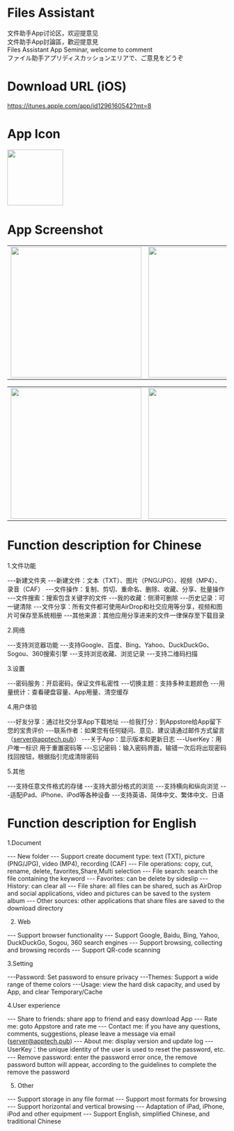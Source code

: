 # Files Assistant

文件助手App讨论区，欢迎提意见<br />
文件助手App討論區，歡迎提意見<br />
Files Assistant App Seminar, welcome to comment<br />
ファイル助手アプリディスカッションエリアで、ご意見をどうぞ<br />

# Download URL (iOS)

https://itunes.apple.com/app/id1296160542?mt=8

# App Icon

<img src="https://github.com/iosBob/BLDoc/blob/master/FilesAssistant/icon_1024.png" width="128"/>

# App Screenshot

<table><tr>
<td><img src="https://github.com/iosBob/BLDoc/blob/master/FilesAssistant/sc160/sc001.jpg" width="300"/></td>
<td><img src="https://github.com/iosBob/BLDoc/blob/master/FilesAssistant/sc160/sc002.jpg" width="300"/></td>
<td><img src="https://github.com/iosBob/BLDoc/blob/master/FilesAssistant/sc160/sc003.jpg" width="300"/></td>
<td><img src="https://github.com/iosBob/BLDoc/blob/master/FilesAssistant/sc160/sc004.jpg" width="300"/></td>
<td><img src="https://github.com/iosBob/BLDoc/blob/master/FilesAssistant/sc160/sc005.jpg" width="300"/></td>
</tr></table>

<table><tr>
<td><img src="https://github.com/iosBob/BLDoc/blob/master/FilesAssistant/sc160/sc006.jpg" width="300"/></td>
<td><img src="https://github.com/iosBob/BLDoc/blob/master/FilesAssistant/sc160/sc007.jpg" width="300"/></td>
<td><img src="https://github.com/iosBob/BLDoc/blob/master/FilesAssistant/sc160/sc008.jpg" width="300"/></td>
<td><img src="https://github.com/iosBob/BLDoc/blob/master/FilesAssistant/sc160/sc009.jpg" width="300"/></td>
<td><img src="https://github.com/iosBob/BLDoc/blob/master/FilesAssistant/sc160/sc010.jpg" width="300"/></td>
</tr></table>


# Function description for Chinese

1.文件功能

---新建文件夹
---新建文件：文本（TXT）、图片（PNG/JPG）、视频（MP4）、录音（CAF）
---文件操作：复制、剪切、重命名、删除、收藏、分享、批量操作
---文件搜索：搜索包含关键字的文件
---我的收藏：侧滑可删除
---历史记录：可一键清除
---文件分享：所有文件都可使用AirDrop和社交应用等分享，视频和图片可保存至系统相册
---其他来源：其他应用分享进来的文件一律保存至下载目录

2.网络

---支持浏览器功能
---支持Google、百度、Bing、Yahoo、DuckDuckGo、Sogou、360搜索引擎
---支持浏览收藏、浏览记录
---支持二维码扫描

3.设置

---密码服务：开启密码，保证文件私密性
---切换主题：支持多种主题颜色
---用量统计：查看硬盘容量、App用量、清空缓存

4.用户体验

---好友分享：通过社交分享App下载地址
---给我打分：到Appstore给App留下您的宝贵评价
---联系作者：如果您有任何疑问、意见、建议请通过邮件方式留言（server@apptech.pub）
---关于App：显示版本和更新日志
---UserKey：用户唯一标识 用于重置密码等
---忘记密码：输入密码界面，输错一次后将出现密码找回按钮，根据指引完成清除密码

5.其他

---支持任意文件格式的存储
---支持大部分格式的浏览
---支持横向和纵向浏览
---适配iPad、iPhone、iPod等各种设备
---支持英语、简体中文、繁体中文、日语

# Function description for English

1.Document

--- New folder
--- Support create document type: text (TXT), picture (PNG/JPG), video (MP4), recording (CAF)
--- File operations: copy, cut, rename, delete, favorites,Share,Multi selection
--- File search: search the file containing the keyword
--- Favorites: can be delete by sideslip
--- History: can clear all
--- File share:  all files can be shared, such as AirDrop and social applications, video and pictures can be saved to the system album
--- Other sources: other applications that share files are saved to the download directory

2. Web

--- Support browser functionality
--- Support Google, Baidu, Bing, Yahoo, DuckDuckGo, Sogou, 360 search engines
--- Support browsing, collecting and browsing records
--- Support QR-code scanning

3.Setting

---Password: Set password to ensure privacy
---Themes: Support a wide range of theme colors
---Usage: view the hard disk capacity, and used by App, and clear Temporary/Cache

4.User experience

--- Share to friends: share app to friend and easy download App
--- Rate me: goto Appstore and rate me
--- Contact me: if you have any questions, comments, suggestions, please leave a message via email (server@apptech.pub)
--- About me: display version and update log
--- UserKey：the unique identity of the user is used to reset the password, etc.
--- Remove password: enter the password error once, the remove password button will appear, according to the guidelines to complete the remove the password

5. Other

--- Support storage in any file format
--- Support most formats for browsing
--- Support horizontal and vertical browsing
--- Adaptation of iPad, iPhone, iPod and other equipment
--- Support English, simplified Chinese, and traditional Chinese
